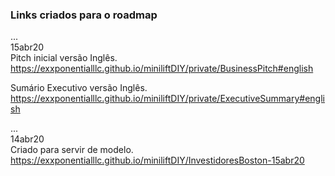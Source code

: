 ### Links criados para o roadmap


... <br>
15abr20 <br>
Pitch inicial versão Inglês. <br>
https://exxponentialllc.github.io/miniliftDIY/private/BusinessPitch#english

Sumário Executivo versão Inglês. <br>
https://exxponentialllc.github.io/miniliftDIY/private/ExecutiveSummary#english


... <br>
14abr20 <br>
Criado para servir de modelo. <br>
https://exxponentialllc.github.io/miniliftDIY/InvestidoresBoston-15abr20


